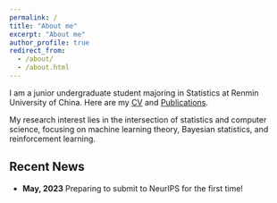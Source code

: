 ```yaml
---
permalink: /
title: "About me"
excerpt: "About me"
author_profile: true
redirect_from: 
  - /about/
  - /about.html
---
```


I am a junior undergraduate student majoring in Statistics at Renmin University of China. Here are my [CV](https://keanson.github.io/files/CV.pdf) and [Publications](https://scholar.google.com/citations?hl=en&user=lqS0vk4AAAAJ).

My research interest lies in the intersection of statistics and computer science, focusing on machine learning theory, Bayesian statistics, and reinforcement learning.

## Recent News

* **May, 2023** Preparing to submit to NeurIPS for the first time!
